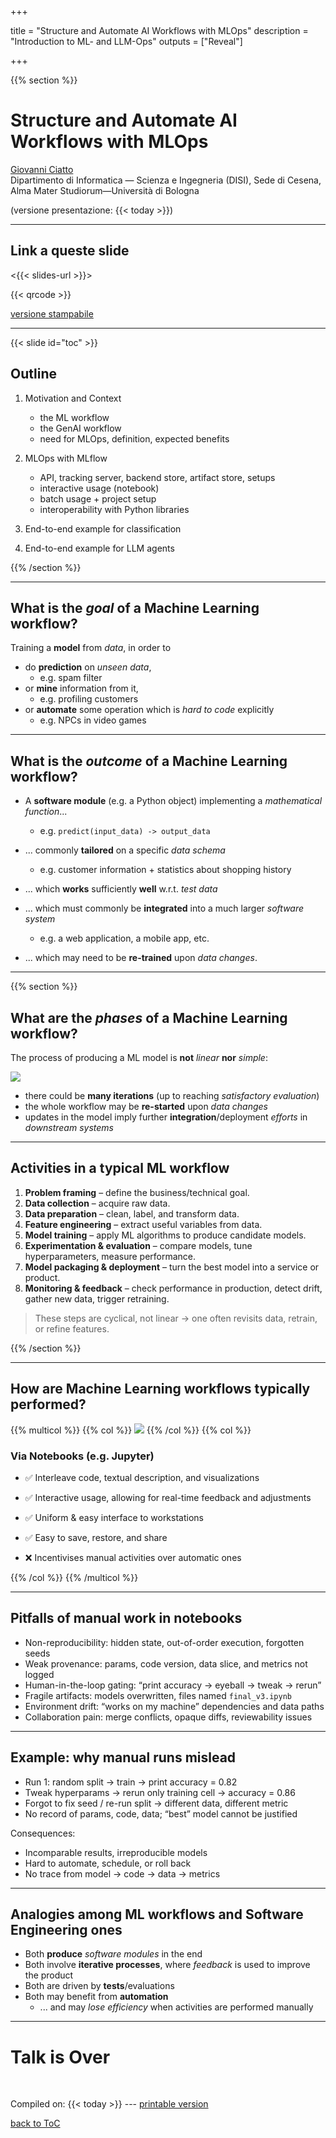 
+++

title = "Structure and Automate AI Workflows with MLOps"
description = "Introduction to ML- and LLM-Ops"
outputs = ["Reveal"]

+++

{{% section %}}

# Structure and Automate AI Workflows with MLOps

[Giovanni Ciatto](mailto:giovanni.ciatto@unibo.it)
<br> Dipartimento di Informatica — Scienza e Ingegneria (DISI), Sede di Cesena,
<br> Alma Mater Studiorum—Università di Bologna

<!-- {{< image src="./front.png" max-h="50vh" >}} -->

<span class="hint">(versione presentazione: {{< today >}})</span>


---

## Link a queste slide

<{{< slides-url >}}>

{{< qrcode >}}

[<i class="fa fa-print" aria-hidden="true"></i> versione stampabile](?print-pdf&pdfSeparateFragments=false)

---

{{< slide id="toc" >}}

## Outline

1. Motivation and Context
    - the ML workflow
    - the GenAI workflow
    - need for MLOps, definition, expected benefits

2. MLOps with MLflow
    - API, tracking server, backend store, artifact store, setups
    - interactive usage (notebook)
    - batch usage + project setup
    - interoperability with Python libraries

3. End-to-end example for classification

4. End-to-end example for LLM agents

{{% /section %}}

---

## What is the _goal_ of a Machine Learning workflow?

Training a __model__ from _data_, in order to
- do __prediction__ on _unseen data_, 
    * e.g. spam filter
- or __mine__ information from it,
    * e.g. profiling customers
- or __automate__ some operation which is _hard to code_ explicitly
    * e.g. NPCs in video games

---

## What is the _outcome_ of a Machine Learning workflow?

- A __software module__ (e.g. a Python object) implementing a _mathematical function_...
    * e.g. `predict(input_data) -> output_data`

- ... commonly __tailored__ on a specific _data schema_
    * e.g. customer information + statistics about shopping history

- ... which __works__ sufficiently __well__ w.r.t. _test data_

- ... which must commonly be __integrated__ into a much larger _software system_
    * e.g. a web application, a mobile app, etc.

- ... which may need to be __re-trained__ upon _data changes_.

---

{{% section %}}

## What are the _phases_ of a Machine Learning workflow?

The process of producing a ML model is __not__ _linear_ __nor__ _simple_:

![](./ml-workflow.webp)

* there could be __many iterations__ (up to reaching _satisfactory evaluation_)
* the whole workflow may be __re-started__ upon _data changes_
* updates in the model imply further __integration__/deployment _efforts_ in _downstream systems_

---

## Activities in a typical ML workflow

1. __Problem framing__ – define the business/technical goal.
2. __Data collection__ – acquire raw data.
3. __Data preparation__ – clean, label, and transform data.
4. __Feature engineering__ – extract useful variables from data.
5. __Model training__ – apply ML algorithms to produce candidate models.
6. __Experimentation & evaluation__ – compare models, tune hyperparameters, measure performance.
7. __Model packaging & deployment__ – turn the best model into a service or product.
8. __Monitoring & feedback__ – check performance in production, detect drift, gather new data, trigger retraining.

> These steps are cyclical, not linear → one often revisits data, retrain, or refine features.

{{% /section %}}

---

## How are Machine Learning workflows typically performed?

{{% multicol %}}
{{% col %}}
![](example-jupyter-notebook.png)
{{% /col %}}
{{% col %}}
### Via Notebooks (e.g. Jupyter)

- ✅ Interleave code, textual description, and visualizations  

- ✅ Interactive usage, allowing for real-time feedback and adjustments

- ✅ Uniform & easy interface to workstations

- ✅ Easy to save, restore, and share

- ❌ Incentivises manual activities over automatic ones

{{% /col %}}
{{% /multicol %}}

---

## Pitfalls of manual work in notebooks

- Non-reproducibility: hidden state, out-of-order execution, forgotten seeds
- Weak provenance: params, code version, data slice, and metrics not logged
- Human-in-the-loop gating: “print accuracy → eyeball → tweak → rerun”
- Fragile artifacts: models overwritten, files named `final_v3.ipynb`
- Environment drift: “works on my machine” dependencies and data paths
- Collaboration pain: merge conflicts, opaque diffs, reviewability issues

---

## Example: why manual runs mislead

- Run 1: random split → train → print accuracy = 0.82
- Tweak hyperparams → rerun only training cell → accuracy = 0.86
- Forgot to fix seed / re-run split → different data, different metric
- No record of params, code, data; “best” model cannot be justified

Consequences:
- Incomparable results, irreproducible models
- Hard to automate, schedule, or roll back
- No trace from model → code → data → metrics

---

## Analogies among ML workflows and Software Engineering ones

* Both __produce__ _software modules_ in the end
* Both involve __iterative processes__, where _feedback_ is used to improve the product
* Both are driven by __tests__/evaluations
* Both may benefit from __automation__
    - ... and may _lose efficiency_ when activities are performed manually

---

# Talk is Over

<br>

Compiled on: {{< today >}} --- [<i class="fa fa-print" aria-hidden="true"></i> printable version](?print-pdf&pdfSeparateFragments=false)

[<i class="fa fa-undo" aria-hidden="true"></i> back to ToC](#toc)
